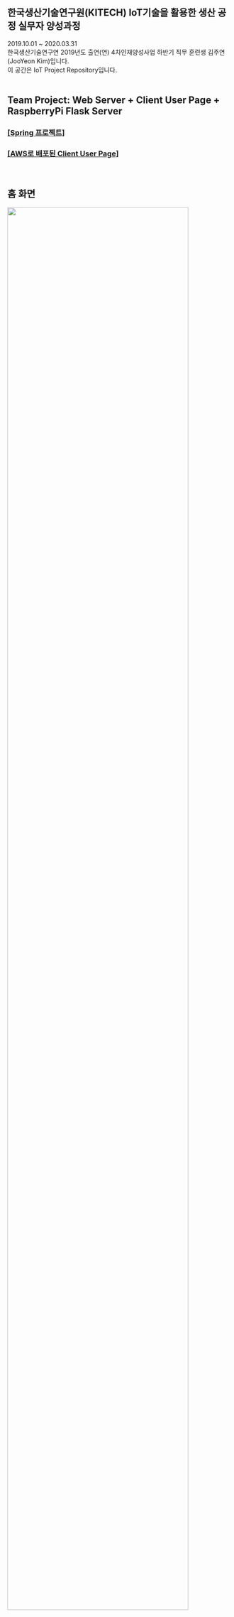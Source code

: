 ## 한국생산기술연구원(KITECH) IoT기술을 활용한 생산 공정 실무자 양성과정
2019.10.01 ~ 2020.03.31 <br>
한국생산기술연구연 2019년도 출연(연) 4차인재양성사업 하반기 직무 훈련생 김주연(JooYeon Kim)입니다.<br>
이 공간은 IoT Project Repository입니다. <br><br>
## Team Project: Web Server + Client User Page + RaspberryPi Flask Server
<h3><a href="https://github.com/jysaa5/KITECH_5G-Smart_Home/tree/master/Server_And_Client%20User%20Page_Version_2020.03.09/IoT_TeamProject_200309">[Spring 프로젝트] </a></h3>
<h3><a href="http://ec2-13-209-26-197.ap-northeast-2.compute.amazonaws.com:8080/smarthome/">[AWS로 배포된 Client User Page]</a><br></h3>
<br>
<h2>홈 화면</h2>
<img src="https://github.com/jysaa5/KITECH_5G-Smart_Home/blob/master/Project_Photo/Team%20Project_IoT_00.PNG?raw=true" width="90%" height="90%">
<h2>Smart CCTV 촬영 사진&동영상</h2>
<img src="https://github.com/jysaa5/KITECH_5G-Smart_Home/blob/master/Project_Photo/Team%20Project_IoT_01.PNG?raw=true" width="90%" height="90%">
<h2>Smart CCTV 촬영 사진&동영상 상세보기</h2>
<img src="https://github.com/jysaa5/KITECH_5G-Smart_Home/blob/master/Project_Photo/Team%20Project_IoT_02.png?raw=true" width="90%" height="90%">
<h2>Smart CCTV 실시간</h2>
<img src="https://github.com/jysaa5/KITECH_5G-Smart_Home/blob/master/Project_Photo/Team%20Project_IoT_04.png?raw=true" width="90%" height="90%">
<h2>Smart CCTV 실시간 설정: 각도, 화질</h2>
<img src="https://github.com/jysaa5/KITECH_5G-Smart_Home/blob/master/Project_Photo/Team%20Project_IoT_05.png?raw=true" width="90%" height="90%">
<h2>Smart LED: On & Off</h2>
<img src="https://github.com/jysaa5/KITECH_5G-Smart_Home/blob/master/Project_Photo/Team%20Project_IoT_06.PNG?raw=true" width="90%" height="90%">
<h2>Smart Styler: 웹캠 촬영</h2>
<img src="https://github.com/jysaa5/KITECH_5G-Smart_Home/blob/master/Project_Photo/Team%20Project_IoT_07.PNG?raw=true" width="90%" height="90%">
<h2>Smart Styler: 촬영 사진 리스트</h2>
<img src="https://github.com/jysaa5/KITECH_5G-Smart_Home/blob/master/Project_Photo/Team%20Project_IoT_08.PNG?raw=true" width="90%" height="90%">
<h2>Smart Styler: 촬영 사진 상세보기</h2>
<img src="https://github.com/jysaa5/KITECH_5G-Smart_Home/blob/master/Project_Photo/Team%20Project_IoT_09.PNG?raw=true" width="90%" height="90%">
<h2>My Home History: IoT 기기 로그(사용기록)버튼 나열 화면</h2>
<img src="https://github.com/jysaa5/KITECH_5G-Smart_Home/blob/master/Project_Photo/Team%20Project_IoT_10.PNG?raw=true" width="90%" height="90%">
<h2>My Home History: 실시간 온도 센서 로그 확인 화면</h2>
<img src="https://github.com/jysaa5/KITECH_5G-Smart_Home/blob/master/Project_Photo/Team%20Project_IoT_11.PNG?raw=true" width="90%" height="90%">
<h2>My Home History: 실시간 온도 센서 로그 DB 리스트</h2>
<img src="https://github.com/jysaa5/KITECH_5G-Smart_Home/blob/master/Project_Photo/Team%20Project_IoT_12.PNG?raw=true" width="90%" height="90%">
<h2>My Home History: 실시간 온도 센서 로그 DB 상세보기</h2>
<img src="https://github.com/jysaa5/KITECH_5G-Smart_Home/blob/master/Project_Photo/Team%20Project_IoT_13.PNG?raw=true" width="90%" height="90%">
<ul>
  <li>프로젝트 주제: Smart Home<br></li>
  <li>프로젝트 기간: 2020.02.19~2020.03.27 (총37일) <br></li>
  <li>팀명: 5G / 팀장: 박지은  <br></li>
  <li>팀원: <a href="https://github.com/jy950902">구자윤</a>, <a href="https://github.com/jysaa5">김주연</a>, <a href="https://github.com/jieunin1213">박지은</a>, <a href="https://github.com/capashage2">정용기</a>,  <a href="https://github.com/sjm99198">조성빈</a>, <a href="https://github.com/db3124">조지윤</a>   <br></li>
  <li><a href="https://github.com/jysaa5/KITECH_5G-Smart_Home/tree/master/Project_Proposal">프로젝트 기획안</a></li>
  <li><a href="https://github.com/jysaa5/KITECH_5G-Smart_Home/tree/master/Project_Presentation">프로젝트 발표</a></lli>
  <li>역할 분담: 각 기능별 코드 작성, 구현, 제작 <br></li>
   <table font-size:'10'>
  <tr>
  <th colspan = "7" align=center>프로젝트 주제: Smart Home</th>
  </tr>
  <tr>
  <td align=center><h6>팀원</h6></td> <td align=center><h6>구자윤</h6></td> <td align=center><h6>박지은</h6></td> <td align=center><h6>조성빈</h6></td> <td align=center><h6>조지윤</h6></td> <td align=center><h6>김주연</h6></td> <td align=center><h6>정용기</h6></td>
  </tr>
  <tr>
  <td align=center><h6>기능</h6></td><td align=center><h6>Smart Security: 지문인식기<h6></td><td align=center><h6>Smart Fan, Smart Sensor LED</h6></td><td align=center><h6>Smart Security: Smart CCTV, 자동문</h6></td><td align=center><h6>Smart LED, My Home History: Data Analysis</h6></td><td align=center><h6>Server 담당, Smart Styler</h6></td><td align=center><h6>서포트 역할</h6></td>
  </tr>
</table>
 <li>구현한 기능: Server, Client Program, RaspberryPi 통신, Smart IoT 기기 기능 구현<br></li>
 <br>
 <li>개발 환경(H/W)</li>
 <table>
  <tr>
    <th align=center>H/W</th>
    <th align=center>모델명</th>
  </tr>
  <tr>
    <th align=center colspan='2'>Single Board Computer</th>
  </tr>
  <tr>
    <td align=center>RaspberryPi</td>
    <td align=center>3</td>
  </tr>
  <tr>
    <th align=center colspan='2'>Sensor</th>
  </tr>
  <tr>
    <td align=center>초음파 센서</td>
    <td align=center>HC-SR04</td>
  </tr>
  <tr>
    <td align=center>지문인식 센서</td>
    <td align=center>JM101 AS608</td>
  </tr>
  <tr>
    <td align=center>조도 센서</td>
    <td align=center>CDS</td>
  </tr>
  <tr>
    <td align=center>온습도 센서</td>
    <td align=center>DHT 11</td>
  </tr>
  <tr>
    <th align=center colspan='2'>Device</th>
  </tr>
  <tr>
    <td align=center>LCD</td>
    <td align=center>1602 LCD</td>
  </tr>
  <tr>
    <td align=center>라즈베리파이 카메라 모듈</td>
    <td align=center>Raspberry Pi Camera Module 5MP</td>
  </tr>
    <tr>
    <td align=center>DC Motor</td>
    <td align=center>MEC-88456</td>
  </tr>
    <tr>
    <td align=center>DC Motor Module</td>
    <td align=center>2Amp Motor Driver Shield</td>
  </tr>
    <tr>
    <td align=center>LED</td>
    <td align=center>MEC-10422</td>
  </tr>
    <tr>
    <td align=center>LED</td>
    <td align=center>MEC-12889</td>
  </tr>
    <tr>
    <td align=center>Servo Motor</td>
    <td align=center>SG90</td>
  </tr>
    <tr>
    <td align=center>Webcam</td>
    <td align=center>EDU9</td>
  </tr>
  <tr>
    <td align=center>Bluetooth Speaker</td>
    <td align=center>Bulldog Speaker</td>
  </tr>
    <tr>
    <td align=center>Pin Microphone</td>
    <td align=center></td>
  </tr>
    <tr>
    <td align=center>USB Audio Adapter</td>
    <td align=center>BS135</td>
  </tr>
   <tr>
    <td align=center>TTL UART 6pin 모듈 시리얼변환 컨버터</td>
    <td align=center>CP2102 USB</td>
  </tr>
  </table>
  <br>
  
 <li>개발  환경(S/W)</li>
 <table>
  <tr>
   <th align=center>언어 & 기술 & 구조</th> <th align=center>버전</th>
  </tr>
  <tr>
   <th colspan='2'>서버(Server)</th>
  </tr>
  <tr>
   <td align=center>Java</td> <td align=center>8</td>
  </tr>
  <tr>
   <td align=center>Spring Framework</td> <td align=center>4.3.18</td>
  </tr>
  <tr>
  <td align=center>Apache Tomcat</td> <td align=center>8.5.49</td>
  </tr>
  <tr>
   <td align=center>AWS EC2</td> <td></td>
  </tr>
  <tr>
   <th colspan='2'>데이터베이스(DB)</th>
  </tr>
  <tr>
   <td align=center>MySQL</td> <td align=center>8.0.18</td>
  </tr>
  <tr>
    <td align=center>MyBatis</td> <td align=center>3.4.6</td>
  </tr>
    <tr>
    <td align=center>AWS RDS</td> <td></td>
  </tr>
    <tr>
   <th colspan='2'>Client-User Page</hd>
  </tr>
   <tr>
    <td align=center>JSP</td> <td></td>
  </tr>
  <tr>
   <td align=center>JSTL, EL</td> <td></td>
  </tr>
  <tr>
   <td align=center>HTML</td> <td align=center>5</td>
  </tr>
  <tr>
   <td align=center>CSS</td> <td align=center>3</td>
  </tr>
  <tr>
   <td align=center>JavaScript</td> <td></td>
  </tr>
   <tr>
   <td align=center>jQuery</td> <td></td>
  </tr>
   <tr>
   <td align=center>Ajax</td> <td></td>
  </tr>
   <tr>
   <td align=center>JSON, XML parsing</td> <td></td>
  </tr>
   <tr>
   <td align=center>Bootstrap</td> <td align=center>4.4.1</td>
  </tr>
  <tr>
   <th colspan='2'>Client-Raspberry Pi</hd>
  </tr>
  <tr>
  <td align=center>Python</td>
  <td align=center>3.8.1</td>
  </tr>
  <tr>
  <td align=center>Flask</td>
  <td align=center>1.1.1</td>
  </tr>
 </table>
 <li><a href="https://youtu.be/DrZNhi_z8A0">구현한 동영상: Server+Client User Page</a></li>
 </ul>
